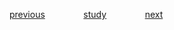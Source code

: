 

<a href="https://github.com/raphaelkaique1/study/blob/main/3-bancos_de_dados/3.1-sql/mysql_postgresql_sqlite.md">previous</a>⠀⠀⠀⠀⠀⠀<a href="https://github.com/raphaelkaique1/study#nosql">study</a>⠀⠀⠀⠀⠀⠀<a href="https://github.com/raphaelkaique1/study/blob/main/3-bancos_de_dados/3.2-nosql/mongodb_redis_neo4j.md">next</a>